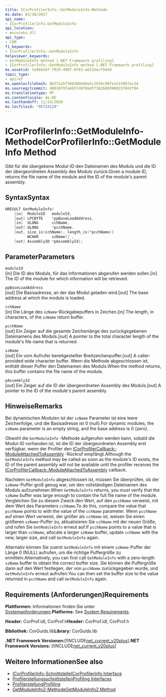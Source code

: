 ```yaml
---
title: ICorProfilerInfo::GetModuleInfo-Methode
ms.date: 03/30/2017
api_name:
- ICorProfilerInfo.GetModuleInfo
api_location:
- mscorwks.dll
api_type:
- COM
f1_keywords:
- ICorProfilerInfo::GetModuleInfo
helpviewer_keywords:
- GetModuleInfo method [.NET Framework profiling]
- ICorProfilerInfo::GetModuleInfo method [.NET Framework profiling]
ms.assetid: 5a90d16f-7929-4987-8f83-a631becf564d
topic_type:
- apiref
ms.openlocfilehash: 863fa1bf50830bb46e5c2939c99fe1e15897ac3d
ms.sourcegitcommit: d8020797a6657d0fbbdff362b80300815f682f94
ms.translationtype: MT
ms.contentlocale: de-DE
ms.lasthandoff: 11/24/2020
ms.locfileid: "95724129"
---
```

# <a name="icorprofilerinfogetmoduleinfo-method"></a><span data-ttu-id="89973-102">ICorProfilerInfo::GetModuleInfo-Methode</span><span class="sxs-lookup"><span data-stu-id="89973-102">ICorProfilerInfo::GetModuleInfo Method</span></span>

<span data-ttu-id="89973-103">Gibt für die übergebene Modul-ID den Dateinamen des Moduls und die ID der übergeordneten Assembly des Moduls zurück.</span><span class="sxs-lookup"><span data-stu-id="89973-103">Given a module ID, returns the file name of the module and the ID of the module's parent assembly.</span></span>  
  
## <a name="syntax"></a><span data-ttu-id="89973-104">Syntax</span><span class="sxs-lookup"><span data-stu-id="89973-104">Syntax</span></span>  
  
```cpp  
HRESULT GetModuleInfo(  
    [in]  ModuleID   moduleId,  
    [out] LPCBYTE    *ppBaseLoadAddress,  
    [in]  ULONG      cchName,  
    [out] ULONG      *pcchName,  
    [out, size_is(cchName), length_is(*pcchName)]  
          WCHAR      szName[] ,  
    [out] AssemblyID *pAssemblyId);  
```  
  
## <a name="parameters"></a><span data-ttu-id="89973-105">Parameter</span><span class="sxs-lookup"><span data-stu-id="89973-105">Parameters</span></span>  

 `moduleId`  
 <span data-ttu-id="89973-106">[in] Die ID des Moduls, für das Informationen abgerufen werden sollen.</span><span class="sxs-lookup"><span data-stu-id="89973-106">[in] The ID of the module for which information will be retrieved.</span></span>  
  
 `ppBaseLoadAddress`  
 <span data-ttu-id="89973-107">[out] Die Basisadresse, an der das Modul geladen wird.</span><span class="sxs-lookup"><span data-stu-id="89973-107">[out] The base address at which the module is loaded.</span></span>  
  
 `cchName`  
 <span data-ttu-id="89973-108">[in] Die Länge des `szName`-Rückgabepuffers in Zeichen.</span><span class="sxs-lookup"><span data-stu-id="89973-108">[in] The length, in characters, of the `szName` return buffer.</span></span>  
  
 `pcchName`  
 <span data-ttu-id="89973-109">[out] Ein Zeiger auf die gesamte Zeichenlänge des zurückgegebenen Dateinamens des Moduls.</span><span class="sxs-lookup"><span data-stu-id="89973-109">[out] A pointer to the total character length of the module's file name that is returned.</span></span>  
  
 `szName`  
 <span data-ttu-id="89973-110">[out] Ein vom Aufrufer bereitgestellter Breitzeichenpuffer.</span><span class="sxs-lookup"><span data-stu-id="89973-110">[out] A caller-provided wide character buffer.</span></span> <span data-ttu-id="89973-111">Wenn die Methode abgeschlossen ist, enthält dieser Puffer den Dateinamen des Moduls.</span><span class="sxs-lookup"><span data-stu-id="89973-111">When the method returns, this buffer contains the file name of the module.</span></span>  
  
 `pAssemblyId`  
 <span data-ttu-id="89973-112">[out] Ein Zeiger auf die ID der übergeordneten Assembly des Moduls.</span><span class="sxs-lookup"><span data-stu-id="89973-112">[out] A pointer to the ID of the module's parent assembly.</span></span>  
  
## <a name="remarks"></a><span data-ttu-id="89973-113">Hinweise</span><span class="sxs-lookup"><span data-stu-id="89973-113">Remarks</span></span>  

 <span data-ttu-id="89973-114">Bei dynamischen Modulen ist der `szName` Parameter ist eine leere Zeichenfolge, und die Basisadresse ist 0 (null).</span><span class="sxs-lookup"><span data-stu-id="89973-114">For dynamic modules, the `szName` parameter is an empty string, and the base address is 0 (zero).</span></span>  
  
 <span data-ttu-id="89973-115">Obwohl die `GetModuleInfo` -Methode aufgerufen werden kann, sobald die Modul-ID vorhanden ist, ist die ID der übergeordneten Assembly erst verfügbar, wenn der Profiler den [ICorProfilerCallback:: ModuleAttachedToAssembly](icorprofilercallback-moduleattachedtoassembly-method.md) -Rückruf empfängt.</span><span class="sxs-lookup"><span data-stu-id="89973-115">Although the `GetModuleInfo` method may be called as soon as the module's ID exists, the ID of the parent assembly will not be available until the profiler receives the [ICorProfilerCallback::ModuleAttachedToAssembly](icorprofilercallback-moduleattachedtoassembly-method.md) callback.</span></span>  
  
 <span data-ttu-id="89973-116">Nachdem `GetModuleInfo` abgeschlossen ist, müssen Sie überprüfen, ob der `szName`-Puffer groß genug war, um den vollständigen Dateinamen des Moduls aufzunehmen.</span><span class="sxs-lookup"><span data-stu-id="89973-116">When `GetModuleInfo` returns, you must verify that the `szName` buffer was large enough to contain the full file name of the module.</span></span> <span data-ttu-id="89973-117">Vergleichen Sie zu diesem Zweck den Wert, auf den `pcchName` verweist, mit dem Wert des Parameters `cchName`.</span><span class="sxs-lookup"><span data-stu-id="89973-117">To do this, compare the value that `pcchName` points to with the value of the `cchName` parameter.</span></span> <span data-ttu-id="89973-118">Wenn `pcchName` auf einen Wert verweist, der größer als `cchName` ist, weisen Sie einen größeren `szName`-Puffer zu, aktualisieren Sie `cchName` mit der neuen Größe, und rufen Sie `GetModuleInfo` erneut auf.</span><span class="sxs-lookup"><span data-stu-id="89973-118">If `pcchName` points to a value that is larger than `cchName`, allocate a larger `szName` buffer, update `cchName` with the new, larger size, and call `GetModuleInfo` again.</span></span>  
  
 <span data-ttu-id="89973-119">Alternativ können Sie zuerst `GetModuleInfo` mit einem `szName`-Puffer der Länge 0 (NULL) aufrufen, um die richtige Puffergröße zu ermitteln.</span><span class="sxs-lookup"><span data-stu-id="89973-119">Alternatively, you can first call `GetModuleInfo` with a zero-length `szName` buffer to obtain the correct buffer size.</span></span> <span data-ttu-id="89973-120">Sie können die Puffergröße dann auf den Wert festlegen, der von `pcchName` zurückgegeben wurde, und `GetModuleInfo` erneut aufrufen.</span><span class="sxs-lookup"><span data-stu-id="89973-120">You can then set the buffer size to the value returned in `pcchName` and call `GetModuleInfo` again.</span></span>  
  
## <a name="requirements"></a><span data-ttu-id="89973-121">Requirements (Anforderungen)</span><span class="sxs-lookup"><span data-stu-id="89973-121">Requirements</span></span>  

 <span data-ttu-id="89973-122">**Plattformen:** Informationen finden Sie unter [Systemanforderungen](../../get-started/system-requirements.md).</span><span class="sxs-lookup"><span data-stu-id="89973-122">**Platforms:** See [System Requirements](../../get-started/system-requirements.md).</span></span>  
  
 <span data-ttu-id="89973-123">**Header:** CorProf.idl, CorProf.h</span><span class="sxs-lookup"><span data-stu-id="89973-123">**Header:** CorProf.idl, CorProf.h</span></span>  
  
 <span data-ttu-id="89973-124">**Bibliothek:** CorGuids.lib</span><span class="sxs-lookup"><span data-stu-id="89973-124">**Library:** CorGuids.lib</span></span>  
  
 <span data-ttu-id="89973-125">**.NET Framework Versionen:**[!INCLUDE[net_current_v20plus](../../../../includes/net-current-v20plus-md.md)]</span><span class="sxs-lookup"><span data-stu-id="89973-125">**.NET Framework Versions:** [!INCLUDE[net_current_v20plus](../../../../includes/net-current-v20plus-md.md)]</span></span>  
  
## <a name="see-also"></a><span data-ttu-id="89973-126">Weitere Informationen</span><span class="sxs-lookup"><span data-stu-id="89973-126">See also</span></span>

- [<span data-ttu-id="89973-127">ICorProfilerInfo-Schnittstelle</span><span class="sxs-lookup"><span data-stu-id="89973-127">ICorProfilerInfo Interface</span></span>](icorprofilerinfo-interface.md)
- [<span data-ttu-id="89973-128">Profilerstellungsschnittstellen</span><span class="sxs-lookup"><span data-stu-id="89973-128">Profiling Interfaces</span></span>](profiling-interfaces.md)
- [<span data-ttu-id="89973-129">Profilerstellung</span><span class="sxs-lookup"><span data-stu-id="89973-129">Profiling</span></span>](index.md)
- [<span data-ttu-id="89973-130">GetModuleInfo2-Methode</span><span class="sxs-lookup"><span data-stu-id="89973-130">GetModuleInfo2 Method</span></span>](icorprofilerinfo3-getmoduleinfo2-method.md)
